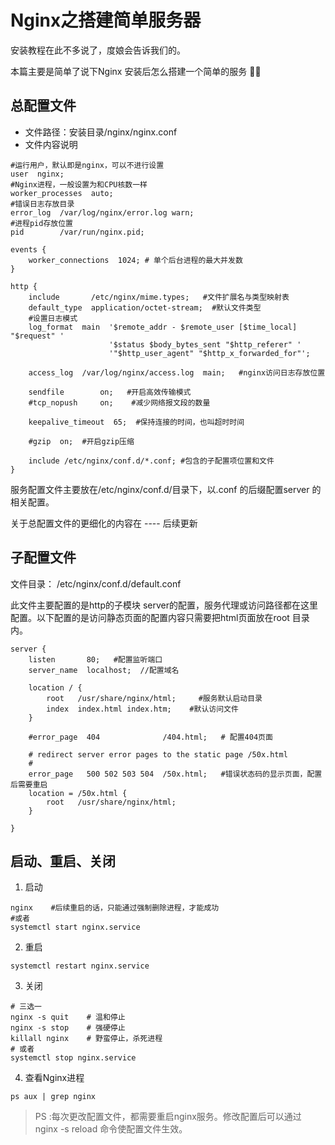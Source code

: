 # Nginx之搭建简单服务器

安装教程在此不多说了，度娘会告诉我们的。

本篇主要是简单了说下Nginx 安装后怎么搭建一个简单的服务 

## 总配置文件

* 文件路径：安装目录/nginx/nginx.conf
* 文件内容说明

```nginx
#运行用户，默认即是nginx，可以不进行设置
user  nginx;
#Nginx进程，一般设置为和CPU核数一样
worker_processes  auto;   
#错误日志存放目录
error_log  /var/log/nginx/error.log warn;
#进程pid存放位置
pid        /var/run/nginx.pid;

events {
    worker_connections  1024; # 单个后台进程的最大并发数
}

http {
    include       /etc/nginx/mime.types;   #文件扩展名与类型映射表
    default_type  application/octet-stream;  #默认文件类型
    #设置日志模式
    log_format  main  '$remote_addr - $remote_user [$time_local] "$request" '
                      '$status $body_bytes_sent "$http_referer" '
                      '"$http_user_agent" "$http_x_forwarded_for"';

    access_log  /var/log/nginx/access.log  main;   #nginx访问日志存放位置

    sendfile        on;   #开启高效传输模式
    #tcp_nopush     on;    #减少网络报文段的数量

    keepalive_timeout  65;  #保持连接的时间，也叫超时时间

    #gzip  on;  #开启gzip压缩

    include /etc/nginx/conf.d/*.conf; #包含的子配置项位置和文件
}
```

服务配置文件主要放在/etc/nginx/conf.d/目录下，以.conf	的后缀配置server 的相关配置。

关于总配置文件的更细化的内容在 ---- 后续更新



## 子配置文件

文件目录： /etc/nginx/conf.d/default.conf

此文件主要配置的是http的子模块 server的配置，服务代理或访问路径都在这里配置。以下配置的是访问静态页面的配置内容只需要把html页面放在root 目录内。

```nginx
server {
    listen       80;   #配置监听端口
    server_name  localhost;  //配置域名

    location / {
        root   /usr/share/nginx/html;     #服务默认启动目录
        index  index.html index.htm;    #默认访问文件
    }

    #error_page  404              /404.html;   # 配置404页面

    # redirect server error pages to the static page /50x.html
    #
    error_page   500 502 503 504  /50x.html;   #错误状态码的显示页面，配置后需要重启
    location = /50x.html {
        root   /usr/share/nginx/html;
    }

}
```

## 启动、重启、关闭

1. 启动

```shell
nginx    #后续重启的话，只能通过强制删除进程，才能成功
#或者
systemctl start nginx.service
```

2. 重启

```shell
systemctl restart nginx.service
```

3. 关闭

```shell
# 三选一
nginx -s quit    # 温和停止
nginx -s stop    # 强硬停止
killall nginx    # 野蛮停止，杀死进程
# 或者
systemctl stop nginx.service
```

4. 查看Nginx进程

```shell
ps aux | grep nginx
```

> PS :每次更改配置文件，都需要重启nginx服务。修改配置后可以通过 nginx -s reload 命令使配置文件生效。









